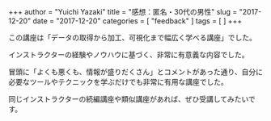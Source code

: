 +++
author = "Yuichi Yazaki"
title = "感想：匿名・30代の男性"
slug = "2017-12-20"
date = "2017-12-20"
categories = [
    "feedback"
]
tags = [
]
+++

この講座は「データの取得から加工、可視化まで幅広く学べる講座」でした。

インストラクターの経験やノウハウに基づく、非常に有意義な内容でした。

冒頭に「よくも悪くも、情報が盛りだくさん」とコメントがあった通り、自分に必要なツールやテクニックを学ぶだけでも非常に有用な講座でした。

同じインストラクターの続編講座や類似講座があれば、ぜひ受講してみたいです。
